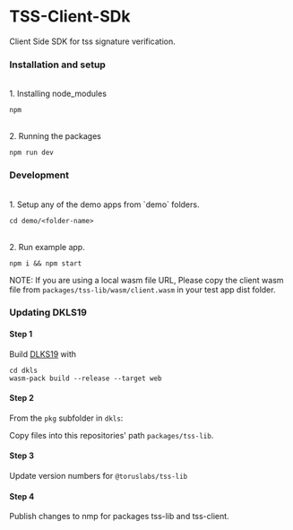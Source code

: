 # TSS-Client-SDk

Client Side SDK for tss signature verification.

### Installation and setup

<br />
1. Installing node_modules

```
npm
```

<br />
2. Running the packages

```
npm run dev
```

### Development

<br />
1. Setup any of the demo apps from `demo` folders.

```
cd demo/<folder-name>
```

<br />
2. Run example app.

```
npm i && npm start
```

NOTE: If you are using a local wasm file URL, Please copy the client wasm file from `packages/tss-lib/wasm/client.wasm` in your test app dist folder.

### Updating DKLS19

#### Step 1

Build [DLKS19](https://github.com/torusresearch/dkls) with

```
cd dkls
wasm-pack build --release --target web
```

#### Step 2

From the `pkg` subfolder in `dkls`:

Copy files into this repositories' path `packages/tss-lib`.

#### Step 3

Update version numbers for `@toruslabs/tss-lib`

#### Step 4

Publish changes to nmp for packages tss-lib and tss-client.
